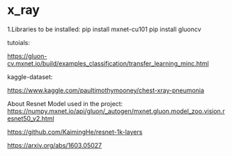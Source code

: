 # x_ray

1.Libraries to be installed:
   pip install mxnet-cu101
   pip install gluoncv
   

tutoials:

https://gluon-cv.mxnet.io/build/examples_classification/transfer_learning_minc.html


kaggle-dataset:

https://www.kaggle.com/paultimothymooney/chest-xray-pneumonia

About Resnet Model used in the project:
https://numpy.mxnet.io/api/gluon/_autogen/mxnet.gluon.model_zoo.vision.resnet50_v2.html

https://github.com/KaimingHe/resnet-1k-layers

https://arxiv.org/abs/1603.05027

